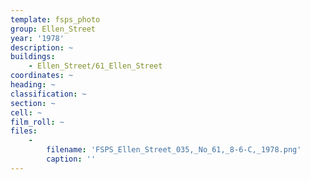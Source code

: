 ```yaml
---
template: fsps_photo
group: Ellen_Street
year: '1978'
description: ~
buildings:
    - Ellen_Street/61_Ellen_Street
coordinates: ~
heading: ~
classification: ~
section: ~
cell: ~
film_roll: ~
files:
    -
        filename: 'FSPS_Ellen_Street_035,_No_61,_8-6-C,_1978.png'
        caption: ''
---
```

